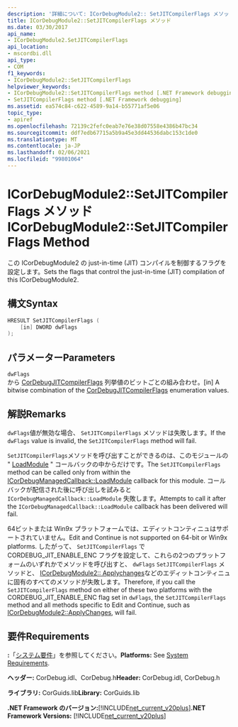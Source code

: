 ```yaml
---
description: '詳細について: ICorDebugModule2:: SetJITCompilerFlags メソッド'
title: ICorDebugModule2::SetJITCompilerFlags メソッド
ms.date: 03/30/2017
api_name:
- ICorDebugModule2.SetJITCompilerFlags
api_location:
- mscordbi.dll
api_type:
- COM
f1_keywords:
- ICorDebugModule2::SetJITCompilerFlags
helpviewer_keywords:
- ICorDebugModule2::SetJITCompilerFlags method [.NET Framework debugging]
- SetJITCompilerFlags method [.NET Framework debugging]
ms.assetid: ea574c84-c622-4589-9a14-b55771af5e06
topic_type:
- apiref
ms.openlocfilehash: 72139c2fefc0eab7e76e38d07558e4386b47bc34
ms.sourcegitcommit: ddf7edb67715a5b9a45e3dd44536dabc153c1de0
ms.translationtype: MT
ms.contentlocale: ja-JP
ms.lasthandoff: 02/06/2021
ms.locfileid: "99801064"
---
```

# <a name="icordebugmodule2setjitcompilerflags-method"></a><span data-ttu-id="16183-103">ICorDebugModule2::SetJITCompilerFlags メソッド</span><span class="sxs-lookup"><span data-stu-id="16183-103">ICorDebugModule2::SetJITCompilerFlags Method</span></span>

<span data-ttu-id="16183-104">この ICorDebugModule2 の just-in-time (JIT) コンパイルを制御するフラグを設定します。</span><span class="sxs-lookup"><span data-stu-id="16183-104">Sets the flags that control the just-in-time (JIT) compilation of this ICorDebugModule2.</span></span>  
  
## <a name="syntax"></a><span data-ttu-id="16183-105">構文</span><span class="sxs-lookup"><span data-stu-id="16183-105">Syntax</span></span>  
  
```cpp  
HRESULT SetJITCompilerFlags (  
    [in] DWORD dwFlags  
);  
```  
  
## <a name="parameters"></a><span data-ttu-id="16183-106">パラメーター</span><span class="sxs-lookup"><span data-stu-id="16183-106">Parameters</span></span>  

 `dwFlags`  
 <span data-ttu-id="16183-107">から [CorDebugJITCompilerFlags](cordebugjitcompilerflags-enumeration.md) 列挙値のビットごとの組み合わせ。</span><span class="sxs-lookup"><span data-stu-id="16183-107">[in] A bitwise combination of the [CorDebugJITCompilerFlags](cordebugjitcompilerflags-enumeration.md) enumeration values.</span></span>  
  
## <a name="remarks"></a><span data-ttu-id="16183-108">解説</span><span class="sxs-lookup"><span data-stu-id="16183-108">Remarks</span></span>  

 <span data-ttu-id="16183-109">`dwFlags`値が無効な場合、 `SetJITCompilerFlags` メソッドは失敗します。</span><span class="sxs-lookup"><span data-stu-id="16183-109">If the `dwFlags` value is invalid, the `SetJITCompilerFlags` method will fail.</span></span>  
  
 <span data-ttu-id="16183-110">`SetJITCompilerFlags`メソッドを呼び出すことができるのは、このモジュールの " [LoadModule](icordebugmanagedcallback-loadmodule-method.md) " コールバックの中からだけです。</span><span class="sxs-lookup"><span data-stu-id="16183-110">The `SetJITCompilerFlags` method can be called only from within the [ICorDebugManagedCallback::LoadModule](icordebugmanagedcallback-loadmodule-method.md) callback for this module.</span></span> <span data-ttu-id="16183-111">コールバックが配信された後に呼び出しを試みると `ICorDebugManagedCallback::LoadModule` 失敗します。</span><span class="sxs-lookup"><span data-stu-id="16183-111">Attempts to call it after the `ICorDebugManagedCallback::LoadModule` callback has been delivered will fail.</span></span>  
  
 <span data-ttu-id="16183-112">64ビットまたは Win9x プラットフォームでは、エディットコンティニュはサポートされていません。</span><span class="sxs-lookup"><span data-stu-id="16183-112">Edit and Continue is not supported on 64-bit or Win9x platforms.</span></span> <span data-ttu-id="16183-113">したがって、 `SetJITCompilerFlags` で CORDEBUG_JIT_ENABLE_ENC フラグを設定して、これらの2つのプラットフォームのいずれかでメソッドを呼び出すと、 `dwFlags` `SetJITCompilerFlags` メソッドと、 [ICorDebugModule2:: Applychanges](icordebugmodule2-applychanges-method.md)などのエディットコンティニュに固有のすべてのメソッドが失敗します。</span><span class="sxs-lookup"><span data-stu-id="16183-113">Therefore, if you call the `SetJITCompilerFlags` method on either of these two platforms with the CORDEBUG_JIT_ENABLE_ENC flag set in `dwFlags`, the `SetJITCompilerFlags` method and all methods specific to Edit and Continue, such as [ICorDebugModule2::ApplyChanges](icordebugmodule2-applychanges-method.md), will fail.</span></span>  
  
## <a name="requirements"></a><span data-ttu-id="16183-114">要件</span><span class="sxs-lookup"><span data-stu-id="16183-114">Requirements</span></span>  

 <span data-ttu-id="16183-115">**:**「[システム要件](../../get-started/system-requirements.md)」を参照してください。</span><span class="sxs-lookup"><span data-stu-id="16183-115">**Platforms:** See [System Requirements](../../get-started/system-requirements.md).</span></span>  
  
 <span data-ttu-id="16183-116">**ヘッダー:** CorDebug.idl、CorDebug.h</span><span class="sxs-lookup"><span data-stu-id="16183-116">**Header:** CorDebug.idl, CorDebug.h</span></span>  
  
 <span data-ttu-id="16183-117">**ライブラリ:** CorGuids.lib</span><span class="sxs-lookup"><span data-stu-id="16183-117">**Library:** CorGuids.lib</span></span>  
  
 <span data-ttu-id="16183-118">**.NET Framework のバージョン:**[!INCLUDE[net_current_v20plus](../../../../includes/net-current-v20plus-md.md)]</span><span class="sxs-lookup"><span data-stu-id="16183-118">**.NET Framework Versions:** [!INCLUDE[net_current_v20plus](../../../../includes/net-current-v20plus-md.md)]</span></span>
